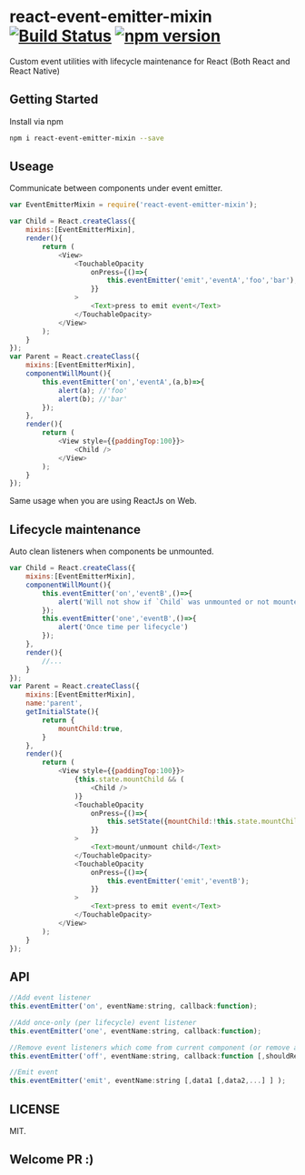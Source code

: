# react-event-emitter-mixin [![Build Status](https://travis-ci.org/mc-zone/react-event-emitter-mixin.svg?branch=master)](https://travis-ci.org/mc-zone/react-event-emitter-mixin/) [![npm version](https://badge.fury.io/js/react-event-emitter-mixin.svg)](http://badge.fury.io/js/react-event-emitter-mixin)

Custom event utilities with lifecycle maintenance for React (Both React and React Native)


## Getting Started
Install via npm
```bash
npm i react-event-emitter-mixin --save
```

## Useage
Communicate between components under event emitter.
```javascript
var EventEmitterMixin = require('react-event-emitter-mixin');

var Child = React.createClass({
    mixins:[EventEmitterMixin],
    render(){
        return (
            <View>
                <TouchableOpacity
                    onPress={()=>{
                        this.eventEmitter('emit','eventA','foo','bar');
                    }}
                >
                    <Text>press to emit event</Text>
                </TouchableOpacity>
            </View>
        );
    }
});
var Parent = React.createClass({
    mixins:[EventEmitterMixin],
    componentWillMount(){
        this.eventEmitter('on','eventA',(a,b)=>{
            alert(a); //'foo'
            alert(b); //'bar'
        });
    },
    render(){
        return (
            <View style={{paddingTop:100}}>
                <Child />
            </View>
        );
    }
});

```
Same usage when you are using ReactJs on Web.


## Lifecycle maintenance
Auto clean listeners when components be unmounted.
```javascript
var Child = React.createClass({
    mixins:[EventEmitterMixin],
    componentWillMount(){
        this.eventEmitter('on','eventB',()=>{
            alert('Will not show if `Child` was unmounted or not mounted')
        });
        this.eventEmitter('one','eventB',()=>{
            alert('Once time per lifecycle')
        });
    },
    render(){
        //...
    }
});
var Parent = React.createClass({
    mixins:[EventEmitterMixin],
    name:'parent',
    getInitialState(){
        return {
            mountChild:true,
        }
    },
    render(){
        return (
            <View style={{paddingTop:100}}>
                {this.state.mountChild && (
                    <Child />
                )}
                <TouchableOpacity
                    onPress={()=>{
                        this.setState({mountChild:!this.state.mountChild})
                    }}
                >
                    <Text>mount/unmount child</Text>
                </TouchableOpacity>
                <TouchableOpacity
                    onPress={()=>{
                        this.eventEmitter('emit','eventB');
                    }}
                >
                    <Text>press to emit event</Text>
                </TouchableOpacity>
            </View>
        );
    }
});

```


## API
```javascript
//Add event listener
this.eventEmitter('on', eventName:string, callback:function);

//Add once-only (per lifecycle) event listener
this.eventEmitter('one', eventName:string, callback:function);

//Remove event listeners which come from current component (or remove all)
this.eventEmitter('off', eventName:string, callback:function [,shouldRemoveAll:Boolean] );

//Emit event 
this.eventEmitter('emit', eventName:string [,data1 [,data2,...] ] );
```

## LICENSE
MIT.


## Welcome PR :)

